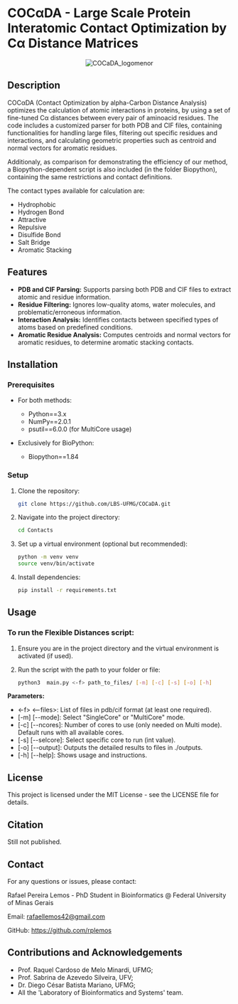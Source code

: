 # COCαDA - Large Scale Protein Interatomic Contact Optimization by Cα Distance Matrices

<p align="center">
  <img src="https://github.com/user-attachments/assets/4b0b24c6-83d0-4177-a53b-69d84658a6b8" alt="COCaDA_logomenor">
</p>

## Description

COCαDA (Contact Optimization by alpha-Carbon Distance Analysis) optimizes the calculation of atomic interactions in proteins, by using a set of fine-tuned Cα distances between every pair of aminoacid residues.
The code includes a customized parser for both PDB and CIF files, containing functionalities for handling large files, filtering out specific residues and interactions, and calculating geometric properties such as centroid and normal vectors for aromatic residues.

Additionaly, as comparison for demonstrating the efficiency of our method, a Biopython-dependent script is also included (in the folder Biopython), containing the same restrictions and contact definitions.

The contact types available for calculation are:
  - Hydrophobic
  - Hydrogen Bond
  - Attractive
  - Repulsive
  - Disulfide Bond
  - Salt Bridge
  - Aromatic Stacking

## Features

- **PDB and CIF Parsing:** Supports parsing both PDB and CIF files to extract atomic and residue information.
- **Residue Filtering:** Ignores low-quality atoms, water molecules, and problematic/erroneous information.
- **Interaction Analysis:** Identifies contacts between specified types of atoms based on predefined conditions.
- **Aromatic Residue Analysis:** Computes centroids and normal vectors for aromatic residues, to determine aromatic stacking contacts.

## Installation

### Prerequisites

- For both methods:
  - Python==3.x
  - NumPy==2.0.1
  - psutil==6.0.0 (for MultiCore usage)

- Exclusively for BioPython:
  - Biopython==1.84

### Setup

1. Clone the repository:
   ```sh
   git clone https://github.com/LBS-UFMG/COCaDA.git
   ```

2. Navigate into the project directory:
   ```sh
   cd Contacts
   ```

3. Set up a virtual environment (optional but recommended):
    ```sh
    python -m venv venv
    source venv/bin/activate
    ```

4. Install dependencies:
    ```sh
    pip install -r requirements.txt
    ```
## Usage
### To run the Flexible Distances script:

1. Ensure you are in the project directory and the virtual environment is activated (if used).

2. Run the script with the path to your folder or file:
    ```sh
    python3  main.py <-f> path_to_files/ [-m] [-c] [-s] [-o] [-h]
    ```
**Parameters:**
 - <-f> <--files>: List of files in pdb/cif format (at least one required).
 - [-m] [--mode]: Select "SingleCore" or "MultiCore" mode.
 - [-c] [--ncores]: Number of cores to use (only needed on Multi mode). Default runs with all available cores.
 - [-s] [--selcore]: Select specific core to run (int value).
 - [-o] [--output]: Outputs the detailed results to files in ./outputs.
 - [-h] [--help]: Shows usage and instructions.


## License
This project is licensed under the MIT License - see the LICENSE file for details.

## Citation
Still not published.

## Contact
For any questions or issues, please contact:

Rafael Pereira Lemos - PhD Student in Bioinformatics @ Federal University of Minas Gerais

Email: rafaellemos42@gmail.com

GitHub: https://github.com/rplemos

## Contributions and Acknowledgements
 - Prof. Raquel Cardoso de Melo Minardi, UFMG;
 - Prof. Sabrina de Azevedo Silveira, UFV;
 - Dr. Diego César Batista Mariano, UFMG;
 - All the 'Laboratory of Bioinformatics and Systems' team.
